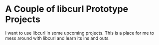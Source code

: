 # A Couple of libcurl Prototype Projects

I want to use libcurl in some upcoming projects. This is a place for
me to mess around with libcurl and learn its ins and outs.
